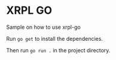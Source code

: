 # XRPL GO

Sample on how to use xrpl-go

Run `go get` to install the dependencies.

Then run `go run .` in the project directory.

